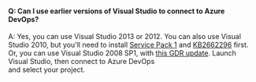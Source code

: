#### Q: Can I use earlier versions of Visual Studio to connect to Azure DevOps?

A: Yes, you can use Visual Studio 2013 or 2012. You can also use Visual Studio 2010, 
but you'll need to install [Service Pack 1](https://www.microsoft.com/download/details.aspx?id=34677) 
and [KB2662296](http://support.microsoft.com/kb/2662296) first. Or, you can use Visual 
Studio 2008 SP1, with [this GDR update](http://support.microsoft.com/kb/2673642). 
Launch Visual Studio, then connect to Azure DevOps  
and select your project.
